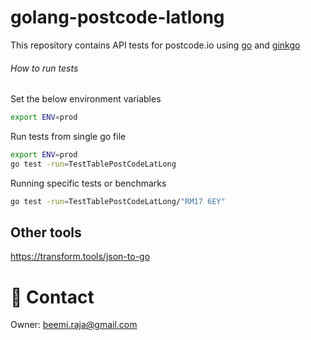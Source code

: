 # golang-postcode-latlong

This repository contains API tests for postcode.io using [go](https://go.dev/) and [ginkgo](https://onsi.github.io/ginkgo/)

###### How to run tests

Set the below environment variables

```bash
export ENV=prod
```

Run tests from single go file

```bash
export ENV=prod
go test -run=TestTablePostCodeLatLong
```

Running specific tests or benchmarks

```bash
go test -run=TestTablePostCodeLatLong/"RM17 6EY"
```

## Other tools
https://transform.tools/json-to-go

# :e-mail: Contact
Owner: [beemi.raja@gmail.com](beemi.raja@gmail.com)
